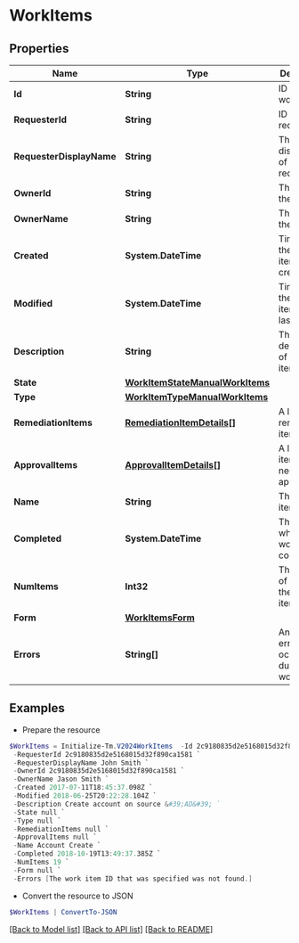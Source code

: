 # WorkItems
## Properties

Name | Type | Description | Notes
------------ | ------------- | ------------- | -------------
**Id** | **String** | ID of the work item | [optional] 
**RequesterId** | **String** | ID of the requester | [optional] 
**RequesterDisplayName** | **String** | The displayname of the requester | [optional] 
**OwnerId** | **String** | The ID of the owner | [optional] 
**OwnerName** | **String** | The name of the owner | [optional] 
**Created** | **System.DateTime** | Time when the work item was created | [optional] 
**Modified** | **System.DateTime** | Time when the work item was last updated | [optional] 
**Description** | **String** | The description of the work item | [optional] 
**State** | [**WorkItemStateManualWorkItems**](WorkItemStateManualWorkItems.md) |  | [optional] 
**Type** | [**WorkItemTypeManualWorkItems**](WorkItemTypeManualWorkItems.md) |  | [optional] 
**RemediationItems** | [**RemediationItemDetails[]**](RemediationItemDetails.md) | A list of remediation items | [optional] 
**ApprovalItems** | [**ApprovalItemDetails[]**](ApprovalItemDetails.md) | A list of items that need to be approved | [optional] 
**Name** | **String** | The work item name | [optional] 
**Completed** | **System.DateTime** | The time at which the work item completed | [optional] 
**NumItems** | **Int32** | The number of items in the work item | [optional] 
**Form** | [**WorkItemsForm**](WorkItemsForm.md) |  | [optional] 
**Errors** | **String[]** | An array of errors that ocurred during the work item | [optional] 

## Examples

- Prepare the resource
```powershell
$WorkItems = Initialize-Tm.V2024WorkItems  -Id 2c9180835d2e5168015d32f890ca1581 `
 -RequesterId 2c9180835d2e5168015d32f890ca1581 `
 -RequesterDisplayName John Smith `
 -OwnerId 2c9180835d2e5168015d32f890ca1581 `
 -OwnerName Jason Smith `
 -Created 2017-07-11T18:45:37.098Z `
 -Modified 2018-06-25T20:22:28.104Z `
 -Description Create account on source &#39;AD&#39; `
 -State null `
 -Type null `
 -RemediationItems null `
 -ApprovalItems null `
 -Name Account Create `
 -Completed 2018-10-19T13:49:37.385Z `
 -NumItems 19 `
 -Form null `
 -Errors [The work item ID that was specified was not found.]
```

- Convert the resource to JSON
```powershell
$WorkItems | ConvertTo-JSON
```

[[Back to Model list]](../README.md#documentation-for-models) [[Back to API list]](../README.md#documentation-for-api-endpoints) [[Back to README]](../README.md)

